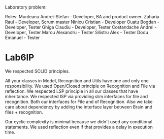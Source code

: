 Laboratory problem:

Roles:
Munteanu Andrei-Stefan - Developer, BA and product owner.
Zaharia Raul - Developer, Scrum master
Ninicu Cristian - Developer 
Ouatu Bogdan - Developer, Tester
Ghiga Claudiu - Developer, Tester
Costandache Andrei - Developer, Tester
Marcu Alexandru - Tester
Silistru Alex - Tester
Dodu Emanuel - Tester

# Lab6IP

We respected SOLID principles.

All your classes in Model, Recognition and Utils have one and only one responsibility.
We used Open/Closed principle on Recognition and File via reflection.
We respected LSP principle in all our classes that have inheritance.
We respected ISP via providing slim interfaces for file and recognition.
Both our interfaces for File and of Recognition.
Also we take care about dependency by adding the interface layer between Brain and files + recognition.

Our cyclic complexity is minimal because we didn't used any conditional statements.
We used reflection even if that provides a delay in execution time.
